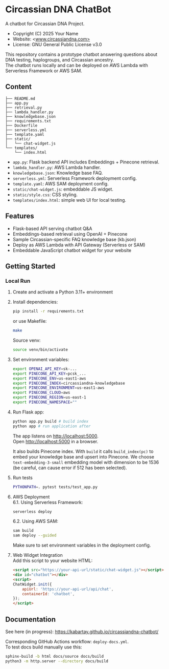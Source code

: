 # Circassian DNA ChatBot

A chatbot for Circassian DNA Project.

- Copyright (C) 2025 Your Name
- Website: <www.circassiandna.com>
- License: GNU General Public License v3.0

This repository contains a prototype chatbot answering questions about DNA testing, haplogroups, and Circassian ancestry.  
The chatbot runs locally and can be deployed on AWS Lambda with Serverless Framework or AWS SAM.

## Content

    ├── README.md
    ├── app.py
    ├── retrieval.py
    ├── lambda_handler.py
    ├── knowledgebase.json
    ├── requirements.txt
    ├── Dockerfile
    ├── serverless.yml
    ├── template.yaml
    ├── static/
    │   └── chat-widget.js
    └── templates/
        └── index.html

- `app.py`: Flask backend API includes Embeddings + Pinecone retrieval.
- `lambda_handler.py`: AWS Lambda handler.
- `knowledgebase.json`: Knowledge base FAQ.
- `serverless.yml`: Serverless Framework deployment config.
- `template.yaml`: AWS SAM deployment config.
- `static/chat-widget.js`: embeddable JS widget.
- `static/style.css`: CSS styling.
- `templates/index.html`: simple web UI for local testing.

## Features

- Flask-based API serving chatbot Q&A
- Embeddings-based retrieval using OpenAI + Pinecone
- Sample Circassian-specific FAQ knowledge base (kb.json)
- Deploy as AWS Lambda with API Gateway (Serverless or SAM)
- Embeddable JavaScript chatbot widget for your website

## Getting Started

### Local Run

1. Create and activate a Python 3.11+ environment  

2. Install dependencies:  

    ```bash
    pip install -r requirements.txt
    ```

    or use Makefile:

    ```bash
    make
    ```

    Source venv:

    ```bash
    source venv/bin/activate
    ```

3. Set environment variables:

    ```bash
    export OPENAI_API_KEY=sk-...
    export PINECONE_API_KEY=pcsk_...
    export PINECONE_ENV=us-east1-aws
    export PINECONE_INDEX=circassiandna-knowledgebase
    export PINECONE_ENVIRONMENT=us-east1-aws
    export PINECONE_CLOUD=aws
    export PINECONE_REGION=us-east-1
    export PINECONE_NAMESPACE=""
    ```

4. Run Flask app:

    ```python
    python app.py build # build index
    python app # run application after
    ```

    The app listens on <http://localhost:5000>.  
    Open <http://localhost:5000> in a browser.

    It also builds Pinecone index. With `build` it calls `build_index(pc)` to embed your knowledge base and upsert into Pinecone. We choose `text-embedding-3-small` embedding model with dimension to be 1536 (be careful, can cause error if 512 has been selected).

5. Run tests

    ```bash
    PYTHONPATH=. pytest tests/test_app.py
    ```

6. AWS Deployment  
   6.1. Using Serverless Framework:

    ```bash
    serverless deploy
    ```

   6.2. Using AWS SAM:

    ```bash
    sam build
    sam deploy --guided
    ```

    Make sure to set environment variables in the deployment config.

7. Web Widget Integration  
Add this script to your website HTML:

    ```html
    <script src="https://your-api-url/static/chat-widget.js"></script>
    <div id="chatbot"></div>
    <script>
    ChatWidget.init({
        apiUrl: 'https://your-api-url/api/chat',
        containerId: 'chatbot',
    });
    </script>
    ```

## Documentation

See here (in progress): <https://kabartay.github.io/circassiandna-chatbot/>

Corresponding GitHub Actions workflow: `deploy-docs.yml`.  
To test docs build manually use this:
```bash
sphinx-build -b html docs/source docs/build
python3 -m http.server --directory docs/build
```
